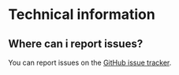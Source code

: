 # Technical information
## Where can i report issues?
You can report issues on the [GitHub issue tracker](https://github.com/birdboat00/amelia/issues/).